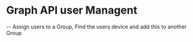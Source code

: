 # Graph API user Managent

-- Assign users to a Group, Find the users device and add this to another Group

